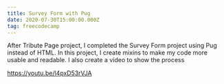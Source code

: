 ```yaml
---
title: Survey Form with Pug
date: 2020-07-30T15:00:00.000Z
tag: freecodecamp
---
```


After Tribute Page project, I completed the Survey Form project using Pug instead of HTML. In this project, I create mixins to make my code more usable and readable. I also create a video to show the process

https://youtu.be/l4pxD53rVJA

